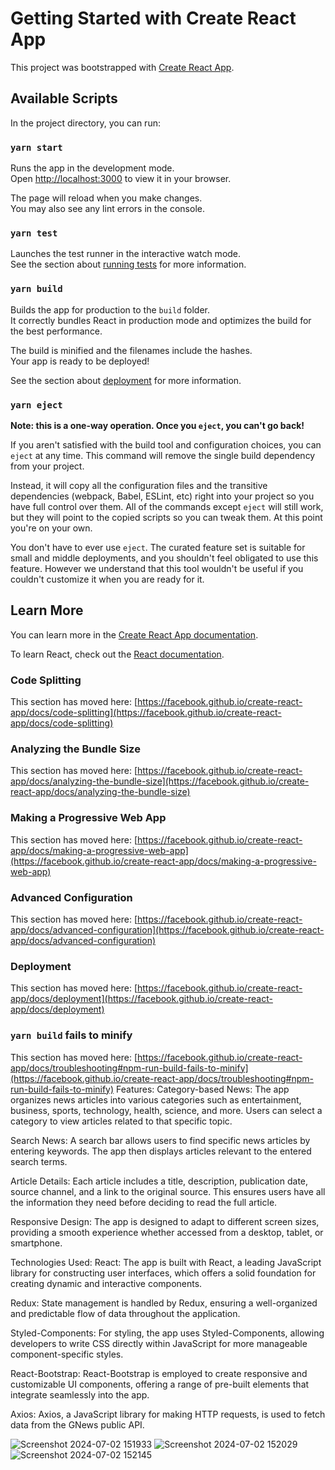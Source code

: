 # Getting Started with Create React App

This project was bootstrapped with [Create React App](https://github.com/facebook/create-react-app).

## Available Scripts

In the project directory, you can run:

### `yarn start`

Runs the app in the development mode.\
Open [http://localhost:3000](http://localhost:3000) to view it in your browser.

The page will reload when you make changes.\
You may also see any lint errors in the console.

### `yarn test`

Launches the test runner in the interactive watch mode.\
See the section about [running tests](https://facebook.github.io/create-react-app/docs/running-tests) for more information.

### `yarn build`

Builds the app for production to the `build` folder.\
It correctly bundles React in production mode and optimizes the build for the best performance.

The build is minified and the filenames include the hashes.\
Your app is ready to be deployed!

See the section about [deployment](https://facebook.github.io/create-react-app/docs/deployment) for more information.

### `yarn eject`

**Note: this is a one-way operation. Once you `eject`, you can't go back!**

If you aren't satisfied with the build tool and configuration choices, you can `eject` at any time. This command will remove the single build dependency from your project.

Instead, it will copy all the configuration files and the transitive dependencies (webpack, Babel, ESLint, etc) right into your project so you have full control over them. All of the commands except `eject` will still work, but they will point to the copied scripts so you can tweak them. At this point you're on your own.

You don't have to ever use `eject`. The curated feature set is suitable for small and middle deployments, and you shouldn't feel obligated to use this feature. However we understand that this tool wouldn't be useful if you couldn't customize it when you are ready for it.

## Learn More

You can learn more in the [Create React App documentation](https://facebook.github.io/create-react-app/docs/getting-started).

To learn React, check out the [React documentation](https://reactjs.org/).

### Code Splitting

This section has moved here: [https://facebook.github.io/create-react-app/docs/code-splitting](https://facebook.github.io/create-react-app/docs/code-splitting)

### Analyzing the Bundle Size

This section has moved here: [https://facebook.github.io/create-react-app/docs/analyzing-the-bundle-size](https://facebook.github.io/create-react-app/docs/analyzing-the-bundle-size)

### Making a Progressive Web App

This section has moved here: [https://facebook.github.io/create-react-app/docs/making-a-progressive-web-app](https://facebook.github.io/create-react-app/docs/making-a-progressive-web-app)

### Advanced Configuration

This section has moved here: [https://facebook.github.io/create-react-app/docs/advanced-configuration](https://facebook.github.io/create-react-app/docs/advanced-configuration)

### Deployment

This section has moved here: [https://facebook.github.io/create-react-app/docs/deployment](https://facebook.github.io/create-react-app/docs/deployment)

### `yarn build` fails to minify

This section has moved here: [https://facebook.github.io/create-react-app/docs/troubleshooting#npm-run-build-fails-to-minify](https://facebook.github.io/create-react-app/docs/troubleshooting#npm-run-build-fails-to-minify)
Features:
Category-based News: The app organizes news articles into various categories such as entertainment, business, sports, technology, health, science, and more. Users can select a category to view articles related to that specific topic.

Search News: A search bar allows users to find specific news articles by entering keywords. The app then displays articles relevant to the entered search terms.

Article Details: Each article includes a title, description, publication date, source channel, and a link to the original source. This ensures users have all the information they need before deciding to read the full article.

Responsive Design: The app is designed to adapt to different screen sizes, providing a smooth experience whether accessed from a desktop, tablet, or smartphone.

Technologies Used:
React: The app is built with React, a leading JavaScript library for constructing user interfaces, which offers a solid foundation for creating dynamic and interactive components.

Redux: State management is handled by Redux, ensuring a well-organized and predictable flow of data throughout the application.

Styled-Components: For styling, the app uses Styled-Components, allowing developers to write CSS directly within JavaScript for more manageable component-specific styles.

React-Bootstrap: React-Bootstrap is employed to create responsive and customizable UI components, offering a range of pre-built elements that integrate seamlessly into the app.

Axios: Axios, a JavaScript library for making HTTP requests, is used to fetch data from the GNews public API.


![Screenshot 2024-07-02 151933](https://github.com/nandikakoranga/newsapp/assets/90962321/69a37049-7e09-44bf-92a3-27076a6bb567)
![Screenshot 2024-07-02 152029](https://github.com/nandikakoranga/newsapp/assets/90962321/dad3cde0-8dcd-42ed-822b-bc7e80ed0e28)
![Screenshot 2024-07-02 152145](https://github.com/nandikakoranga/newsapp/assets/90962321/45aaaa5b-d9eb-4723-af31-f786923c9600)
